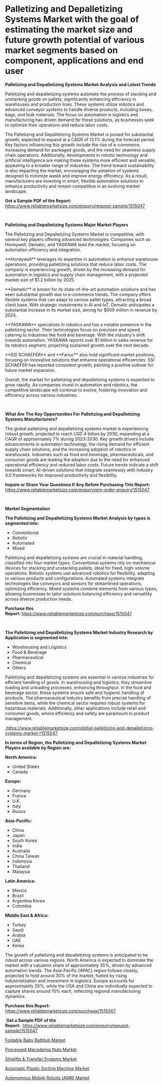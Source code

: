 <p><h1>Palletizing and Depalletizing Systems Market with the goal of estimating the market size and future growth potential of various market segments based on component, applications and end user</h1></p><p><strong>Palletizing and Depalletizing Systems Market Analysis and Latest Trends</strong></p>
<p><p>Palletizing and depalletizing systems automate the process of stacking and unstacking goods on pallets, significantly enhancing efficiency in warehouses and production lines. These systems utilize robotics and advanced conveyor systems to handle diverse products, including boxes, bags, and bulk materials. The focus on automation in logistics and manufacturing has driven demand for these solutions, as businesses seek to optimize their operations and reduce labor costs.</p><p>The Palletizing and Depalletizing Systems Market is poised for substantial growth, expected to expand at a CAGR of 13.1% during the forecast period. Key factors influencing this growth include the rise of e-commerce, increasing demand for packaged goods, and the need for seamless supply chain operations. Additionally, developments in robotic technology and artificial intelligence are making these systems more efficient and versatile, appealing to a broader range of industries. The trend toward sustainability is also impacting the market, encouraging the adoption of systems designed to minimize waste and improve energy efficiency. As a result, manufacturers are investing in smart, flexible automation solutions to enhance productivity and remain competitive in an evolving market landscape.</p></p>
<p><strong>Get a Sample PDF of the Report:&nbsp;</strong> <a href="https://www.reliablemarketsize.com/enquiry/request-sample/1515047?utm_campaign=1131&utm_medium=2&utm_source=Github&utm_content=ia&utm_term=27102024&utm_id=palletizing-and-depalletizing-systems">https://www.reliablemarketsize.com/enquiry/request-sample/1515047</a></p>
<p>&nbsp;</p>
<p><strong>Palletizing and Depalletizing Systems Major Market Players</strong></p>
<p><p>The Palletizing and Depalletizing Systems Market is competitive, with several key players offering advanced technologies. Companies such as Honeywell, Dematic, and YASKAWA lead the market, focusing on automation efficiency and integration.</p><p>**Honeywell** leverages its expertise in automation to enhance warehouse operations, providing palletizing solutions that reduce labor costs. The company is experiencing growth, driven by the increasing demand for automation in logistics and supply chain management, with a projected market size of $1.2 billion by 2025.</p><p>**Dematic** is known for its state-of-the-art automation solutions and has seen substantial growth due to e-commerce trends. The company offers flexible systems that can adapt to various pallet types, attracting a broad client base. With strategic investments in AI and IoT, Dematic anticipates a substantial increase in its market size, aiming for $900 million in revenue by 2024.</p><p>**YASKAWA** specializes in robotics and has a notable presence in the palletizing sector. Their technologies focus on precision and speed, catering to industries like food and beverage. With the industry's shift towards automation, YASKAWA reports over $1 billion in sales revenue for its robotics segment, projecting sustained growth over the next decade.</p><p>**SSI SCHAEFER** and **Fanuc** also hold significant market positions, focusing on innovative solutions that enhance operational efficiencies. SSI SCHAEFER has reported consistent growth, painting a positive outlook for future market expansion. </p><p>Overall, the market for palletizing and depalletizing systems is expected to grow rapidly. As companies invest in automation and robotics, the competitive landscape will continue to evolve, fostering innovation and efficiency across various industries.</p></p>
<p>&nbsp;</p>
<p><strong>What Are The Key Opportunities For Palletizing and Depalletizing Systems Manufacturers?</strong></p>
<p><p>The global palletizing and depalletizing systems market is experiencing robust growth, projected to reach USD 4 billion by 2030, expanding at a CAGR of approximately 7% during 2023-2030. Key growth drivers include advancements in automation technology, the rising demand for efficient supply chain solutions, and the increasing adoption of robotics in warehouses. Industries such as food and beverage, pharmaceuticals, and consumer goods are leading the adoption due to the need for enhanced operational efficiency and reduced labor costs. Future trends indicate a shift towards smart, AI-driven solutions that integrate seamlessly with Industry 4.0 frameworks for improved productivity and flexibility.</p></p>
<p><strong>Inquire or Share Your Questions If Any Before Purchasing This Report:</strong> <a href="https://www.reliablemarketsize.com/enquiry/pre-order-enquiry/1515047?utm_campaign=1131&utm_medium=2&utm_source=Github&utm_content=ia&utm_term=27102024&utm_id=palletizing-and-depalletizing-systems">https://www.reliablemarketsize.com/enquiry/pre-order-enquiry/1515047</a></p>
<p>&nbsp;</p>
<p><strong>Market Segmentation</strong></p>
<p><strong>The Palletizing and Depalletizing Systems Market Analysis by types is segmented into:</strong></p>
<p><ul><li>Conventional</li><li>Robotic</li><li>Automated</li><li>Mixed</li></ul></p>
<p><p>Palletizing and depalletizing systems are crucial in material handling, classified into four market types. Conventional systems rely on mechanical devices for stacking and unstacking pallets, ideal for fixed, high-volume operations. Robotic systems use advanced robotics for flexibility, adapting to various products and configurations. Automated systems integrate technologies like conveyors and sensors for streamlined operations, optimizing efficiency. Mixed systems combine elements from various types, allowing businesses to tailor solutions balancing efficiency and versatility across diverse production needs.</p></p>
<p><strong>Purchase this Report:&nbsp;</strong><a href="https://www.reliablemarketsize.com/purchase/1515047?utm_campaign=1131&utm_medium=2&utm_source=Github&utm_content=ia&utm_term=27102024&utm_id=palletizing-and-depalletizing-systems">https://www.reliablemarketsize.com/purchase/1515047</a></p>
<p>&nbsp;</p>
<p><strong>The Palletizing and Depalletizing Systems Market Industry Research by Application is segmented into:</strong></p>
<p><ul><li>Warehousing and Logistics</li><li>Food & Beverage</li><li>Pharmaceutical</li><li>Chemical</li><li>Others</li></ul></p>
<p><p>Palletizing and depalletizing systems are essential in various industries for efficient handling of goods. In warehousing and logistics, they streamline loading and unloading processes, enhancing throughput. In the food and beverage sector, these systems ensure safe and hygienic handling of products. The pharmaceutical industry benefits from precise handling of sensitive items, while the chemical sector requires robust systems for hazardous materials. Additionally, other applications include retail and consumer goods, where efficiency and safety are paramount in product management.</p></p>
<p><a href="https://www.reliablemarketsize.com/global-palletizing-and-depalletizing-systems-market-r1515047?utm_campaign=1131&utm_medium=2&utm_source=Github&utm_content=ia&utm_term=27102024&utm_id=palletizing-and-depalletizing-systems">&nbsp;https://www.reliablemarketsize.com/global-palletizing-and-depalletizing-systems-market-r1515047</a></p>
<p><strong>In terms of Region, the Palletizing and Depalletizing Systems Market Players available by Region are:</strong></p>
<p>
    <p> <strong> North America: </strong>
        <ul>
            <li>United States</li>
            <li>Canada</li>
        </ul>
        </p> 
    <p> <strong> Europe: </strong>
        <ul>
            <li>Germany</li>
            <li>France</li>
            <li>U.K.</li>
            <li>Italy</li>
            <li>Russia</li>
        </ul>
        </p> 
    <p> <strong> Asia-Pacific: </strong>
        <ul>
            <li>China</li>
            <li>Japan</li>
            <li>South Korea</li>
            <li>India</li>
            <li>Australia</li>
            <li>China Taiwan</li>
            <li>Indonesia</li>
            <li>Thailand</li>
            <li>Malaysia</li>
        </ul>
        </p> 
    <p> <strong> Latin America: </strong>
        <ul>
            <li>Mexico</li>
            <li>Brazil</li>
            <li>Argentina Korea</li>
            <li>Colombia</li>
        </ul>
        </p> 
    <p> <strong> Middle East & Africa: </strong>
        <ul>
            <li>Turkey</li>
            <li>Saudi</li>
            <li>Arabia</li>
            <li>UAE</li>
            <li>Korea</li>
        </ul>
    </p>
    </p>
<p><p>The growth of palletizing and depalletizing systems is anticipated to be robust across various regions. North America is expected to dominate the market with a valuation share of approximately 35%, driven by advanced automation trends. The Asia-Pacific (APAC) region follows closely, projected to hold around 30% of the market, fueled by rising industrialization and investment in logistics. Europe accounts for approximately 25%, while the USA and China are individually expected to capture shares around 10% each, reflecting regional manufacturing dynamics.</p></p>
<p><strong>Purchase this Report: </strong><a href="https://www.reliablemarketsize.com/purchase/1515047?utm_campaign=1131&utm_medium=2&utm_source=Github&utm_content=ia&utm_term=27102024&utm_id=palletizing-and-depalletizing-systems">https://www.reliablemarketsize.com/purchase/1515047</a></p>
<p>&nbsp;<strong>Get a Sample PDF of the Report:&nbsp;&nbsp;</strong><a href="https://www.reliablemarketsize.com/enquiry/request-sample/1515047?utm_campaign=1131&utm_medium=2&utm_source=Github&utm_content=ia&utm_term=27102024&utm_id=palletizing-and-depalletizing-systems">https://www.reliablemarketsize.com/enquiry/request-sample/1515047</a></p>
<p><strong></strong></p>
<p><p><a href="https://github.com/doyeme32g/Market-Research-Report-List-1/blob/main/foldable-baby-bathtub-market.md?utm_campaign=1131&utm_medium=2&utm_source=Github&utm_content=ia&utm_term=27102024&utm_id=palletizing-and-depalletizing-systems">Foldable Baby Bathtub Market</a></p><p><a href="https://www.linkedin.com/pulse/processed-macadamia-nuts-market-industry-landscape-growth-ohvwc?utm_campaign=1131&utm_medium=2&utm_source=Github&utm_content=ia&utm_term=27102024&utm_id=palletizing-and-depalletizing-systems">Processed Macadamia Nuts Market</a></p><p><a href="https://issuu.com/reportprime-2/docs/shiplifts-transfer-systems-market-s_93d5fbbd172fb6?utm_campaign=1131&utm_medium=2&utm_source=Github&utm_content=ia&utm_term=27102024&utm_id=palletizing-and-depalletizing-systems">Shiplifts & Transfer Systems Market</a></p><p><a href="https://www.linkedin.com/pulse/automatic-plastic-sorting-machine-market-shifts-strategic-jef4c?utm_campaign=1131&utm_medium=2&utm_source=Github&utm_content=ia&utm_term=27102024&utm_id=palletizing-and-depalletizing-systems">Automatic Plastic Sorting Machine Market</a></p><p><a href="https://issuu.com/reportprime-2/docs/autonomous-mobile-robots-amr-market_6cef55f4aa61ba?utm_campaign=1131&utm_medium=2&utm_source=Github&utm_content=ia&utm_term=27102024&utm_id=palletizing-and-depalletizing-systems">Autonomous Mobile Robots (AMR) Market</a></p></p>